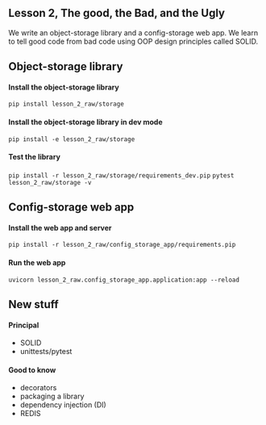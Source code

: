 ## Lesson 2, The good, the Bad, and the Ugly

We write an object-storage library and a config-storage web app. We learn to tell good code from bad code using OOP design principles called SOLID.

## Object-storage library

#### Install the object-storage library

`pip install lesson_2_raw/storage`

#### Install the object-storage library in dev mode

`pip install -e lesson_2_raw/storage`

#### Test the library

`pip install -r lesson_2_raw/storage/requirements_dev.pip`
`pytest lesson_2_raw/storage -v`

## Config-storage web app

#### Install the web app and server

`pip install -r lesson_2_raw/config_storage_app/requirements.pip`

#### Run the web app

`uvicorn lesson_2_raw.config_storage_app.application:app --reload`

## New stuff 

#### Principal

- SOLID
- unittests/pytest

#### Good to know

- decorators
- packaging a library
- dependency injection (DI)
- REDIS
